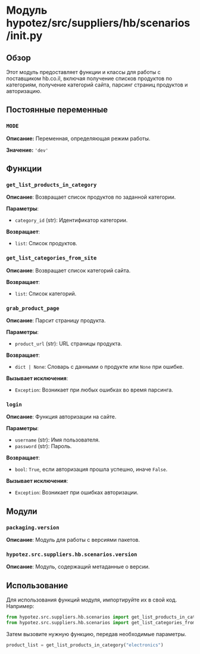 # Модуль hypotez/src/suppliers/hb/scenarios/__init__.py

## Обзор

Этот модуль предоставляет функции и классы для работы с поставщиком hb.co.il, включая получение списков продуктов по категориям, получение категорий сайта, парсинг страниц продуктов и авторизацию.

## Постоянные переменные

### `MODE`

**Описание:** Переменная, определяющая режим работы.

**Значение:** `'dev'`


## Функции

### `get_list_products_in_category`

**Описание**: Возвращает список продуктов по заданной категории.

**Параметры**:

- `category_id` (str): Идентификатор категории.


**Возвращает**:
- `list`: Список продуктов.


### `get_list_categories_from_site`

**Описание**: Возвращает список категорий сайта.


**Возвращает**:
- `list`: Список категорий.

### `grab_product_page`

**Описание**: Парсит страницу продукта.

**Параметры**:

- `product_url` (str): URL страницы продукта.


**Возвращает**:
- `dict | None`: Словарь с данными о продукте или `None` при ошибке.


**Вызывает исключения**:
- `Exception`: Возникает при любых ошибках во время парсинга.

### `login`

**Описание**: Функция авторизации на сайте.

**Параметры**:

- `username` (str): Имя пользователя.
- `password` (str): Пароль.


**Возвращает**:
- `bool`: `True`, если авторизация прошла успешно, иначе `False`.


**Вызывает исключения**:
- `Exception`: Возникает при ошибках авторизации.


## Модули

### `packaging.version`

**Описание**: Модуль для работы с версиями пакетов.


### `hypotez.src.suppliers.hb.scenarios.version`

**Описание**: Модуль, содержащий метаданные о версии.


## Использование

Для использования функций модуля, импортируйте их в свой код. Например:

```python
from hypotez.src.suppliers.hb.scenarios import get_list_products_in_category
from hypotez.src.suppliers.hb.scenarios import get_list_categories_from_site
```

Затем вызовите нужную функцию, передав необходимые параметры.


```python
product_list = get_list_products_in_category("electronics")
```
```
```
```
```
```
```
```
```